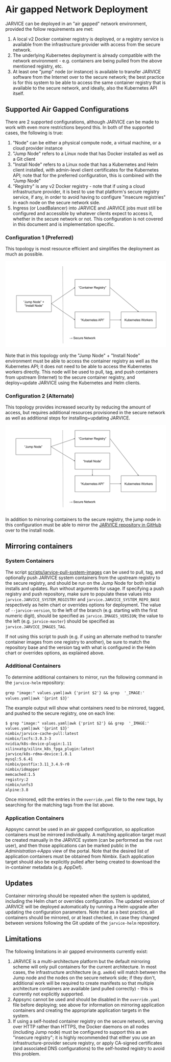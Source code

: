 # Air gapped Network Deployment

JARVICE can be deployed in an "air gapped" network environment, provided the follow requirements are met:
1. A local v2 Docker container registry is deployed, or a registry service is available from the infrastructure provider with access from the secure network.
2. The underlying Kubernetes deployment is already compatible with the network environment - e.g. containers are being pulled from the above mentioned registry, etc.
3. At least one "jump" node (or instance) is available to transfer JARVICE software from the Internet over to the secure network; the best practice is for this system to be able to access the same container registry that is available to the secure network, and ideally, also the Kubernetes API itself.

## Supported Air Gapped Configurations

There are 2 supported configurations, although JARVICE can be made to work with even more restrictions beyond this.  In both of the supported cases, the following is true:
1. "Node" can be either a physical compute node, a virtual machine, or a cloud provider instance
2. "Jump Node" refers to a Linux node that has Docker installed as well as a Git client
3. "Install Node" refers to a Linux node that has a Kubernetes and Helm client installed, with admin-level client certificates for the Kubernetes API; note that for the preferred configuration, this is combined with the "Jump Node"
4. "Registry" is any v2 Docker registry - note that if using a cloud infrastructure provider, it is best to use that platform's secure registry service, if any, in order to avoid having to configure "insecure registries" in each node on the secure network side.
5. Ingress (or LoadBalancer) into JARVICE and JARVICE jobs must still be configured and accessible by whatever clients expect to access it, whether in the secure network or not.  This configuration is not covered in this document and is implementation specific.

### Configuration 1 (Preferred)

This topology is most resource efficient and simplifies the deployment as much as possible.

![Preferred Secure Network Configuration](secure_config_1.svg)

Note that in this topology only the "Jump Node" + "Install Node" environment must be able to access the container registry as well as the Kubernetes API; it does not need to be able to access the Kubernetes workers directly.  This node will be used to pull, tag, and push containers from upstream (Internet) to the secure container registry, and deploy+update JARVICE using the Kubernetes and Helm clients.

### Configuration 2 (Alternate)

This topology provides increased security by reducing the amount of access, but requires additional resources provisioned in the secure network as well as additional steps for installing+updating JARVICE.
 
![Alternate Secure Network Configuration](secure_config_2.svg)

In addition to mirroring containers to the secure registry, the jump node in this configuration must be able to mirror the [JARVICE repository in GitHub](https://github.com/nimbix/jarvice-helm) over to the install node.

## Mirroring containers

### System Containers

The script [scripts/jarvice-pull-system-images](scripts/jarvice-pull-system-images) can be used to pull, tag, and optionally push JARVICE system containers from the upstream registry to the secure registry, and should be run on the Jump Node for both initial installs and updates.  Run without arguments for usage.  If specifying a push registry and push repository, make sure to populate these values into `jarvice.JARVICE_SYSTEM_REGISTRY` and `jarvice.JARVICE_SYSTEM_REPO_BASE` respectively as helm chart or overrides options for deployment.  The value of `--jarvice-version`, to the left of the branch (e.g. starting with the first numeric digit), should be specified as `jarvice.IMAGES_VERSION`; the value to the left (e.g. `jarvice-master`) should be specified as `jarvice.JARVICE_IMAGES_TAG`.

If not using this script to push (e.g. if using an alternate method to transfer container images from one registry to another), be sure to match the repository base and the version tag with what is configured in the Helm chart or overrides options, as explained above.

### Additional Containers

To determine additional containers to mirror, run the following command in the `jarvice-helm` repository:

```grep "image:" values.yaml|awk {'print $2'} && grep  '_IMAGE:' values.yaml|awk '{print $3}'```

The example output will show what containers need to be mirrored, tagged, and pushed to the secure registry, one on each line:

```
$ grep "image:" values.yaml|awk {'print $2'} && grep  '_IMAGE:' values.yaml|awk '{print $3}'
nimbix/jarvice-cache-pull:latest
nimbix/lxcfs:3.0.3-3
nvidia/k8s-device-plugin:1.11
xilinxatg/xilinx_k8s_fpga_plugin:latest
jarvice/k8s-rdma-device:1.0.1
mysql:5.6.41
nimbix/postfix:3.11_3.4.9-r0
nimbix/idmapper
memcached:1.5
registry:2
nimbix/unfs3
alpine:3.8
```

Once mirrored, edit the entries in the `override.yaml` file to the new tags, by searching for the matching tags from the list above.

### Application Containers

Appsync cannot be used in an air gapped configuration, so application containers must be mirrored individually.  A matching application target must be created manually in the JARVICE system (can be performed as the `root` user), and then those applications can be marked public in the *Administration->Apps* view of the portal.  Note that the desired list of application containers must be obtained from Nimbix.  Each application target should also be explicitly pulled after being created to download the in-container metadata (e.g. AppDef).

## Updates

Container mirroring should be repeated when the system is updated, including the Helm chart or overrides configuration.  The updated version of JARVICE will be deployed automatically by running a Helm upgrade after updating the configuration parameters.  Note that as a best practice, all containers should be mirrored, or at least checked, in case they changed between versions following the Git update of the `jarvice-helm` repository.

## Limitations

The following limitations in air gapped environments currently exist:
1. JARVICE is a multi-architecture platform but the default mirroring scheme will only pull containers for the current architecture.  In most cases, the infrastructure architecture (e.g. `amd64`) will match between the Jump node and the nodes on the secure network side; if they don't, additional work will be required to create manifests so that multiple architecture containers are available (and pulled correctly) - this is currently not explicitly supported.
2. Appsync cannot be used and should be disabled in the `override.yaml` file before deploying; see above for information on mirroring application containers and creating the appropriate application targets in the system.
3. If using a self-hosted container registry on the secure network, serving over HTTP rather than HTTPS, the Docker daemons on all nodes (including Jump node) must be configured to support this as an "insecure registry"; it is highly recommended that either you use an infrastructure-provider secure registry, or apply CA-signed certificates (and associated DNS configurations) to the self-hosted registry to avoid this problem.
